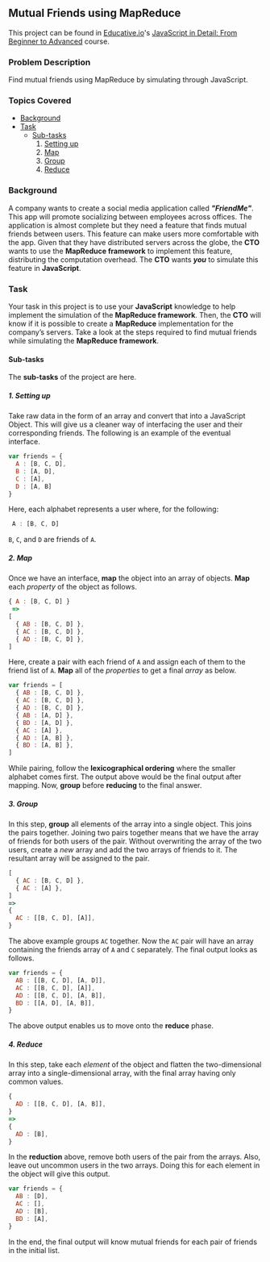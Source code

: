 ## Mutual Friends using MapReduce

This project can be found in [Educative.io](https://www.educative.io/)'s [JavaScript in Detail: From Beginner to Advanced](https://www.educative.io/courses/javascript-in-detail-from-beginner-to-advanced/N785xgl7vr8) course.


### Problem Description
Find mutual friends using MapReduce by simulating through JavaScript.


### Topics Covered
- [Background](#background)
- [Task](#task)
  - [Sub-tasks](#sub-tasks)
    1. [Setting up](#1-setting-up)
    2. [Map](#2-map)
    3. [Group](#3-group)
    4. [Reduce](#4-reduce)


### Background
A company wants to create a social media application called **_"FriendMe"_**. This app will promote socializing between employees across offices. The application is almost complete but they need a feature that finds mutual friends between users. This feature can make users more comfortable with the app. Given that they have distributed servers across the globe, the **CTO** wants to use the **MapReduce framework** to implement this feature, distributing the computation overhead. The **CTO** wants **_you_** to simulate this feature in **JavaScript**.


### Task
Your task in this project is to use your **JavaScript** knowledge to help implement the simulation of the **MapReduce framework**. Then, the **CTO** will know if it is possible to create a **MapReduce** implementation for the company’s servers.
Take a look at the steps required to find mutual friends while simulating the **MapReduce framework**.


#### Sub-tasks
The **sub-tasks** of the project are here.


##### 1. Setting up
Take raw data in the form of an array and convert that into a JavaScript Object. This will give us a cleaner way of interfacing the user and their corresponding friends. The following is an example of the eventual interface.

```javascript
var friends = {
  A : [B, C, D],
  B : [A, D],
  C : [A],
  D : [A, B]
}
```

Here, each alphabet represents a user where, for the following:

```javascript
 A : [B, C, D]
```

`B`, `C`, and `D` are friends of `A`.


##### 2. Map
Once we have an interface, **map** the object into an array of objects. **Map** each _property_ of the object as follows.

```javascript
{ A : [B, C, D] }
 =>
[
  { AB : [B, C, D] },
  { AC : [B, C, D] },
  { AD : [B, C, D] },
]
```

Here, create a pair with each friend of `A` and assign each of them to the friend list of `A`. **Map** all of the _properties_ to get a final _array_ as below.

```javascript
var friends = [
  { AB : [B, C, D] },
  { AC : [B, C, D] },
  { AD : [B, C, D] },
  { AB : [A, D] },
  { BD : [A, D] },
  { AC : [A] },
  { AD : [A, B] },
  { BD : [A, B] },
]
```

While pairing, follow the **lexicographical ordering** where the smaller alphabet comes first. The output above would be the final output after mapping. Now, **group** before **reducing** to the final answer.


##### 3. Group
In this step, **group** all elements of the array into a single object. This joins the pairs together. Joining two pairs together means that we have the array of friends for both users of the pair. Without overwriting the array of the two users, create a _new_ array and add the two arrays of friends to it. The resultant array will be assigned to the pair.

```javascript
[
  { AC : [B, C, D] },
  { AC : [A] },
]
=>
{
  AC : [[B, C, D], [A]],
}
```

The above example groups `AC` together. Now the `AC` pair will have an array containing the friends array of `A` and `C` separately. The final output looks as follows.

```javascript
var friends = {
  AB : [[B, C, D], [A, D]],
  AC : [[B, C, D], [A]],
  AD : [[B, C, D], [A, B]],
  BD : [[A, D], [A, B]],
}
```

The above output enables us to move onto the **reduce** phase.


##### 4. Reduce
In this step, take each _element_ of the object and flatten the two-dimensional array into a single-dimensional array, with the final array having only common values.

```javascript
{
  AD : [[B, C, D], [A, B]],
}
=>
{
  AD : [B],
}
```

In the **reduction** above, remove both users of the pair from the arrays. Also, leave out uncommon users in the two arrays. Doing this for each element in the object will give this output.

```javascript
var friends = {
  AB : [D],
  AC : [],
  AD : [B],
  BD : [A],
}
```

In the end, the final output will know mutual friends for each pair of friends in the initial list.
